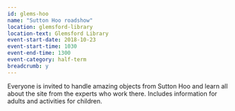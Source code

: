 ```yaml
---
id: glems-hoo
name: "Sutton Hoo roadshow"
location: glemsford-library
location-text: Glemsford Library
event-start-date: 2018-10-23
event-start-time: 1030
event-end-time: 1300
event-category: half-term
breadcrumb: y
---
```


Everyone is invited to handle amazing objects from Sutton Hoo and learn all about the site from the experts who work there. Includes information for adults and activities for children.
